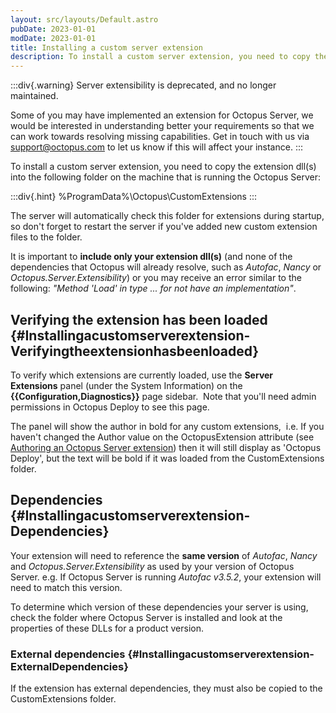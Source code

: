 ```yaml
---
layout: src/layouts/Default.astro
pubDate: 2023-01-01
modDate: 2023-01-01
title: Installing a custom server extension
description: To install a custom server extension, you need to copy the extension dll into a folder on the machine that is running the Octopus Server.
---
```


:::div{.warning}
Server extensibility is deprecated, and no longer maintained.

Some of you may have implemented an extension for Octopus Server, we would be interested in understanding better your requirements so that we can work towards resolving missing capabilities. Get in touch with us via [support@octopus.com](mailto:support@octopus.com) to let us know if this will affect your instance.
:::

To install a custom server extension, you need to copy the extension dll(s) into the following folder on the machine that is running the Octopus Server:

:::div{.hint}
%ProgramData%\Octopus\CustomExtensions
:::

The server will automatically check this folder for extensions during startup, so don't forget to restart the server if you've added new custom extension files to the folder.

It is important to **include only your extension dll(s)** (and none of the dependencies that Octopus will already resolve, such as *Autofac*, *Nancy* or *Octopus.Server.Extensibility*) or you may receive an error similar to the following: *"Method 'Load' in type ... for not have an implementation"*.

## Verifying the extension has been loaded {#Installingacustomserverextension-Verifyingtheextensionhasbeenloaded}

To verify which extensions are currently loaded, use the **Server Extensions** panel (under the System Information) on the **{{Configuration,Diagnostics}}** page sidebar.  Note that you'll need admin permissions in Octopus Deploy to see this page.

The panel will show the author in bold for any custom extensions,  i.e. If you haven't changed the Author value on the OctopusExtension attribute (see [Authoring an Octopus Server extension](/docs/administration/server-extensibility/authoring-an-octopus-deploy-server-extension)) then it will still display as 'Octopus Deploy', but the text will be bold if it was loaded from the CustomExtensions folder.

## Dependencies {#Installingacustomserverextension-Dependencies}

Your extension will need to reference the **same version** of *Autofac*, *Nancy* and *Octopus.Server.Extensibility* as used by your version of Octopus Server. e.g. If Octopus Server is running *Autofac v3.5.2*, your extension will need to match this version.

To determine which version of these dependencies your server is using, check the folder where Octopus Server is installed and look at the properties of these DLLs for a product version.

### External dependencies {#Installingacustomserverextension-ExternalDependencies}

If the extension has external dependencies, they must also be copied to the CustomExtensions folder.
